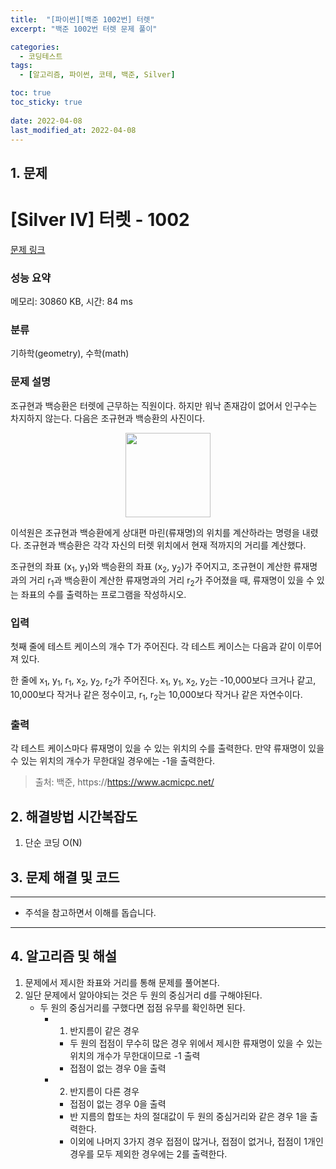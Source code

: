 ```yaml
---
title:  "[파이썬][백준 1002번] 터렛"
excerpt: "백준 1002번 터렛 문제 풀이"

categories:
  - 코딩테스트
tags:
  - [알고리즘, 파이썬, 코테, 백준, Silver]

toc: true
toc_sticky: true
 
date: 2022-04-08
last_modified_at: 2022-04-08
---
```


## 1. 문제

# [Silver IV] 터렛 - 1002 

[문제 링크](https://www.acmicpc.net/problem/1002) 

### 성능 요약

메모리: 30860 KB, 시간: 84 ms

### 분류

기하학(geometry), 수학(math)

### 문제 설명

<p>조규현과 백승환은 터렛에 근무하는 직원이다. 하지만 워낙 존재감이 없어서 인구수는 차지하지 않는다. 다음은 조규현과 백승환의 사진이다.</p>

<p style="text-align: center;"><img alt="" src="https://www.acmicpc.net/upload/201003/dfcmhrjj_142c3w76qg8_b.jpg" style="height: 135px; width: 136px;"></p>

<p>이석원은 조규현과 백승환에게 상대편 마린(류재명)의 위치를 계산하라는 명령을 내렸다. 조규현과 백승환은 각각 자신의 터렛 위치에서 현재 적까지의 거리를 계산했다.</p>

<p>조규현의 좌표 (x<sub>1</sub>, y<sub>1</sub>)와 백승환의 좌표 (x<sub>2</sub>, y<sub>2</sub>)가 주어지고, 조규현이 계산한 류재명과의 거리 r<sub>1</sub>과 백승환이 계산한 류재명과의 거리 r<sub>2</sub>가 주어졌을 때, 류재명이 있을 수 있는 좌표의 수를 출력하는 프로그램을 작성하시오.</p>

### 입력 

 <p>첫째 줄에 테스트 케이스의 개수 T가 주어진다. 각 테스트 케이스는 다음과 같이 이루어져 있다.</p>

<p>한 줄에 x<sub>1</sub>, y<sub>1</sub>, r<sub>1</sub>, x<sub>2</sub>, y<sub>2</sub>, r<sub>2</sub>가 주어진다. x<sub>1</sub>, y<sub>1</sub>, x<sub>2</sub>, y<sub>2</sub>는 -10,000보다 크거나 같고, 10,000보다 작거나 같은 정수이고, r<sub>1</sub>, r<sub>2</sub>는 10,000보다 작거나 같은 자연수이다.</p>

### 출력 

 <p>각 테스트 케이스마다 류재명이 있을 수 있는 위치의 수를 출력한다. 만약 류재명이 있을 수 있는 위치의 개수가 무한대일 경우에는 -1을 출력한다.</p>


> 출처: 백준, https://https://www.acmicpc.net/

## 2. 해결방법 시간복잡도

1. 단순 코딩 O(N)


## 3. 문제 해결 및 코드
--- 

<script src="https://gist.github.com/godhin/5d1dcdb5697581c632b613163a94caeb.js"></script>

- 주석을 참고하면서 이해를 돕습니다.
---

## 4. 알고리즘 및 해설

1. 문제에서 제시한 좌표와 거리를 통해 문제를 풀어본다.
2. 일단 문제에서 알아야되는 것은 두 원의 중심거리 d를 구해야된다.
    - 두 원의 중심거리를 구했다면 접점 유무를 확인하면 된다.
        - 1. 반지름이 같은 경우
            - 두 원의 접점이 무수히 많은 경우 위에서 제시한 류재명이 있을 수 있는 위치의 개수가 무한대이므로 -1 출력
            - 접점이 없는 경우 0을 출력
        - 2. 반지름이 다른 경우
            - 접점이 없는 경우 0을 출력
            - 반 지름의 합또는 차의 절대값이 두 원의 중심거리와 같은 경우 1을 출력한다.
            - 이외에 나머지 3가지 경우 접점이 많거나, 접점이 없거나, 접점이 1개인 경우를 모두 제외한 경우에는 2를 출력한다.            
